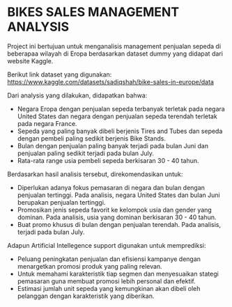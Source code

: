# BIKES SALES MANAGEMENT ANALYSIS

Project ini bertujuan untuk menganalisis management penjualan sepeda di beberapaa wilayah di Eropa berdasarkan dataset dummy yang didapat dari website Kaggle.


Berikut link dataset yang digunakan: 
https://www.kaggle.com/datasets/sadiqshah/bike-sales-in-europe/data


Dari analysis yang dilakukan, didapatkan bahwa:
- Negara Eropa dengan penjualan sepeda terbanyak terletak pada negara United States dan negara dengan penjualan sepeda terendah terletak pada negara France.
- Sepeda yang paling banyak dibeli berjenis Tires and Tubes dan sepeda dengan pembeli paling sedikit berjenis Bike Stands.
- Bulan dengan penjualan paling banyak terjadi pada bulan Juni dan penjualan paling sedikit terjadi pada bulan July.
- Rata-rata range usia pembeli sepeda berkisaran 30 - 40 tahun.


Berdasarkan hasil analisis tersebut, direkomendasikan untuk:
- Diperlukan adanya fokus pemasaran di negara dan bulan dengan penjualan tertinggi. Pada analisis, negara United States dan bulan Juni berupakan penjualan tertinggi.
- Promosikan jenis sepeda favorit ke kelompok usia dan gender yang dominan. Pada analisis, usia yang dominan berkisaran 30 - 40 tahun.
- Buat promo khusus di bulan dengan penjualan terendah. Pada analisis, terjadi pada bulan July.


Adapun Artificial Intellegence support digunakan untuk memprediksi:
- Peluang peningkatan penjualan dan efisiensi kampanye dengan menargetkan promosi produk yang paling relevan.
- Untuk memahami karakteristik tiap segmen dan menyesuaikan stategi pemasaran guna membuat promosi lebih personal dan efektif.
- Estimasi jumlah unit sepeda yang kemungkinan akan dibeli oleh pelanggan dengan karakteristik yang diberikan.
